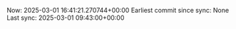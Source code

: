 Now: 2025-03-01 16:41:21.270744+00:00 Earliest commit since sync: None Last sync: 2025-03-01 09:43:00+00:00
